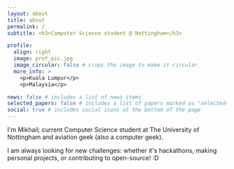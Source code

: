 ```yaml
---
layout: about
title: about
permalink: /
subtitle: <h3>Computer Science student @ Nottingham</h3>

profile:
  align: right
  image: prof_pic.jpg
  image_circular: false # crops the image to make it circular
  more_info: >
    <p>Kuala Lumpur</p>
    <p>Malaysia</p>

news: false # includes a list of news items
selected_papers: false # includes a list of papers marked as "selected={true}"
social: true # includes social icons at the bottom of the page
---
```


I'm Mikhail; current Computer Science student at The University of Nottingham and aviation geek (also a computer geek).

I am always looking for new challenges: whether it's hackathons, making personal projects, or contributing to open-source! :D
